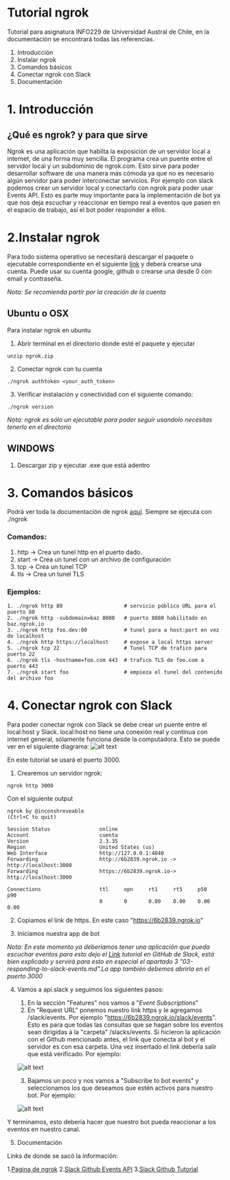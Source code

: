 # Tutorial ngrok

Tutorial para asignatura INFO229 de Universidad Austral de Chile, en la documentación se encontrará todas las referencias.

1. Introducción
2. Instalar ngrok
3. Comandos básicos
4. Conectar ngrok con Slack
5. Documentación

# 1. Introducción
## ¿Qué es ngrok? y para que sirve

Ngrok es una aplicación que habilta la exposición de un servidor local a internet, de una forma muy sencilla. El programa crea un puente entre el servidor local y un subdominio de ngrok.com.
Esto sirve para poder desarrollar software de una manera más cómoda ya que no es necesario algún servidor para poder interconectar servicios. Por ejemplo con slack podemos crear un servidor local y conectarlo con ngrok para poder usar Events API. Esto es parte muy importante para la implementación de bot ya que nos deja escuchar y reaccionar en tiempo real a eventos que pasen en el espacio de trabajo, así el bot poder responder a ellos.

# 2.Instalar ngrok

Para todo sistema operativo se necesitará descargar el paquete o ejecutable correspondiente en el siguiente [link](https://ngrok.com/download)
y deberá crearse una cuenta. Puede usar su cuenta google, github o crearse una desde 0 con email y contraseña.

*Nota: Se recomienda partir por la creación de la cuenta*

## Ubuntu o OSX

Para instalar ngrok en ubuntu
1. Abrir terminal en el directorio donde esté el paquete y ejecutar
```
unzip ngrok.zip
```
2. Conectar ngrok con tu cuenta
```
./ngrok authtoken <your_auth_token>
```

3. Verificar instalación y conectividad con el siguiente comando:
```
./ngrok version
```

*Nota: ngrok es sólo un ejecutable para poder seguir usandolo necesitas tenerlo en el directorio*
## WINDOWS

1. Descargar zip y ejecutar .exe que está adentro

# 3. Comandos básicos

Podrá ver toda la  documentación de ngrok [aquí](https://ngrok.com/docs). Siempre se ejecuta con ./ngrok <comando>

### Comandos:
   1. http	<puerto>	  -> Crea un tunel http en el puerto dado. 
   2. start <archivo>   -> Crea un tunel con un archivo de configuración
   3. tcp <puerto>      -> Crea un tunel TCP
   4. tls	<puerto>	    -> Crea un tunel TLS
   
### Ejemplos:
    1. ./ngrok http 80                    # servicio público URL para el puerto 80
    2. ./ngrok http -subdomain=baz 8080   # puerto 8080 habilitado en baz.ngrok.io
    3. ./ngrok http foo.dev:80            # tunel para a host:port en vez de localhost
    4. ./ngrok http https://localhost     # expose a local https server
    5. ./ngrok tcp 22                     # Tunel TCP de trafico para puerto 22
    6. ./ngrok tls -hostname=foo.com 443  # trafico TLS de foo.com a puerto 443
    7. ./ngrok start foo                  # empieza el tunel del contenido del archivo foo

# 4. Conectar ngrok con Slack

Para poder conectar ngrok con Slack se debe crear un puente entre el local:host y Slack. local:host no tiene una conexión real y continua con internet general, sólamente funciona desde la computadora. Esto se puede ver en el siguiente diagrama:
![alt text](https://cloud.githubusercontent.com/assets/32463/25376866/940435fa-299d-11e7-9ee3-08d9427417f6.png "Diagrama")

En este tutorial se usará el puerto 3000.

1. Crearemos un servidor ngrok: 
```
ngrok http 3000
```
Con el siguiente output

```
ngrok by @inconshreveable                                       (Ctrl+C to quit)
                                                                                
Session Status                online                                            
Account                       cuenta              
Version                       2.3.35                                            
Region                        United States (us)                                
Web Interface                 http://127.0.0.1:4040                             
Forwarding                    http://6b2839.ngrok.io -> http://localhost:3000
Forwarding                    https://6b2839.ngrok.io-> http://localhost:3000
                                                                                
Connections                   ttl     opn     rt1     rt5     p50     p90       
                              0       0       0.00    0.00    0.00    0.00      

```
2. Copiamos el link de https. En este caso "https://6b2839.ngrok.io"

3. Iniciamos nuestra app de bot

*Nota: En este momento ya deberiamos tener una aplicación que pueda escuchar eventos para esto dejo el [Link](https://github.com/slackapi/python-slack-sdk/tree/main/tutorial) tutorial en GitHub de Slack, está bien explicado y servirá para esto en especial el apartado 3 "03-responding-to-slack-events.md".La app también debemos abrirla en el puerto 3000*

4. Vamos a api.slack y seguimos los siguientes pasos:
    1. En la sección "Features" nos vamos a "*Event Subscriptions*"
    2. En "Request URL" ponemos nuestro link https y le agregamos /slack/events. Por ejemplo "https://6b2839.ngrok.io/slack/events". Esto es para que todas las consultas que se hagan sobre los eventos sean dirigidas a la "carpeta" /slacks/events. Si hicieron la aplicación con el Github mencionado antes, el link que conecta al bot y el servidor es con esa carpeta. Una vez insertado el link debería salir que está verificado. Por ejemplo:
    
    ![alt text](https://user-images.githubusercontent.com/1573454/30185162-644d0cb8-93ee-11e7-96af-55fe10d9d5c8.png "Request URL")
    
    3. Bajamos un poco y nos vamos a "Subscribe to bot events" y seleccionamos los que deseamos que estén activos para nuestro bot. Por ejemplo:
    
    ![alt text](https://user-images.githubusercontent.com/164546/97811582-609f6980-1c30-11eb-8e2a-861109b46bde.png "Events")
    
Y terminamos, esto debería hacer que nuestro bot pueda reaccionar a los eventos en nuestro canal.

5. Documentación

Links de donde se sacó la información: 

1.[Pagina de ngrok](https://ngrok.com/)
2.[Slack Github Events API](https://github.com/slackapi/python-slack-events-api/tree/main/example)
3.[Slack Github Tutorial](https://github.com/slackapi/python-slack-sdk/tree/main/tutorial)
